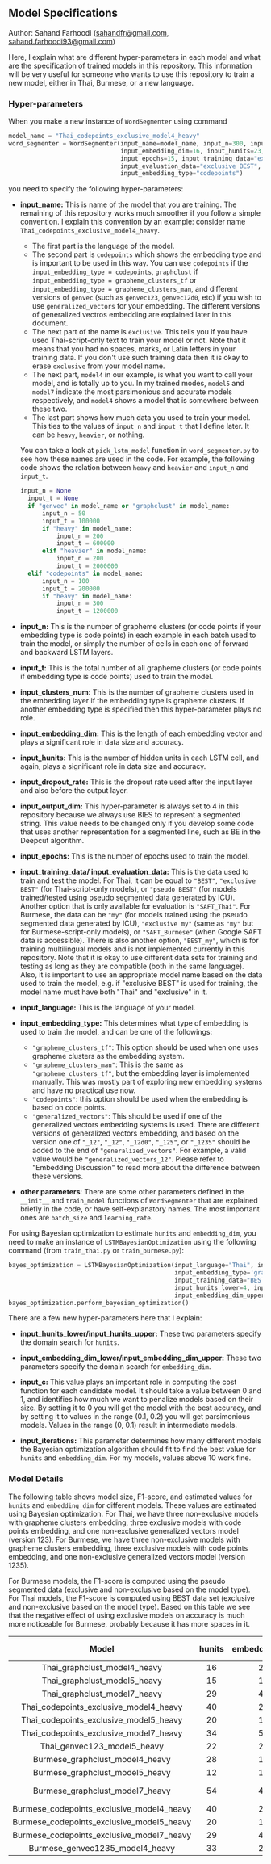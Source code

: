 ## Model Specifications

Author: Sahand Farhoodi (sahandfr@gmail.com, sahand.farhoodi93@gmail.com)

Here, I explain what are different hyper-parameters in each model and what are the specification of trained models in this repository. This information will be very useful for someone who wants to use this repository to train a new model, either in Thai, Burmese, or a new language.

### Hyper-parameters
When you make a new instance of `WordSegmenter` using command

``` python
model_name = "Thai_codepoints_exclusive_model4_heavy"
word_segmenter = WordSegmenter(input_name=model_name, input_n=300, input_t=1200000, input_clusters_num=350,
                               input_embedding_dim=16, input_hunits=23, input_dropout_rate=0.2, input_output_dim=4,
                               input_epochs=15, input_training_data="exclusive BEST",
                               input_evaluation_data="exclusive BEST", input_language="Thai",
                               input_embedding_type="codepoints")
```

you need to specify the following hyper-parameters:

* **input_name:** This is name of the model that you are training. The remaining of this repository works much smoother if you follow a simple convention. I explain this convention by an example: consider name `Thai_codepoints_exclusive_model4_heavy`. 

    * The first part is the language of the model. 
    * The second part is `codepoints` which shows the embedding type and is important to be used in this way. You can use `codepoints` if the `input_embedding_type = codepoints`, `graphclust` if `input_embedding_type = grapheme_clusters_tf` or `input_embedding_type = grapheme_clusters_man`, and different versions of `genvec` (such as `genvec123`, `genvec12d0`, etc) if you wish to use `generalized_vectors` for your embedding. The different versions of generalized vectros embedding are explained later in this document.
    * The next part of the name is `exclusive`. This tells you if you have used Thai-script-only text to train your model or not. Note that it means that you had no spaces, marks, or Latin letters in your training data. If you don't use such training data then it is okay to erase `exclusive` from your model name. 
    * The next part, `model4` in our example, is what you want to call your model, and is totally up to you. In my trained modes, `model5` and `model7` indicate the most parsimonious and accurate models respectively, and `model4` shows a model that is somewhere between these two. 
    * The last part shows how much data you used to train your model. This ties to the values of `input_n` and `input_t` that I define later. It can be `heavy`, `heavier`, or nothing. 
  
  You can take a look at `pick_lstm_model` function in `word_segmenter.py` to see how these names are used in the code. For example, the following code shows the relation between `heavy` and `heavier` and `input_n` and `input_t`.
  
  ```python
  input_n = None
    input_t = None
    if "genvec" in model_name or "graphclust" in model_name:
        input_n = 50
        input_t = 100000
        if "heavy" in model_name:
            input_n = 200
            input_t = 600000
        elif "heavier" in model_name:
            input_n = 200
            input_t = 2000000
    elif "codepoints" in model_name:
        input_n = 100
        input_t = 200000
        if "heavy" in model_name:
            input_n = 300
            input_t = 1200000
  ```

* **input_n:** This is the number of grapheme clusters (or code points if your embedding type is code points) in each example in each batch used to train the model, or simply the number of cells in each one of forward and backward LSTM layers. 

* **input_t:** This is the total number of all grapheme clusters (or code points if embedding type is code points) used to train the model.

* **input_clusters_num:** This is the number of grapheme clusters used in the embedding layer if the embedding type is grapheme clusters. If another embedding type is specified then this hyper-parameter plays no role.

* **input_embedding_dim:** This is the length of each embedding vector and plays a significant role in data size and accuracy.

* **input_hunits:** This is the number of hidden units in each LSTM cell, and again, plays a significant role in data size and accuracy.

* **input_dropout_rate:** This is the dropout rate used after the input layer and also before the output layer.

* **input_output_dim:** This hyper-parameter is always set to 4 in this repository because we always use BIES to represent a segmented string. This value needs to be changed only if you develop some code that uses another representation for a segmented line, such as BE in the Deepcut algorithm.

* **input_epochs:** This is the number of epochs used to train the model.

* **input_training_data/ input_evaluation_data:** This is the data used to train and test the model. For Thai, it can be equal to `"BEST"`, `"exclusive BEST"` (for Thai-script-only models), or `"pseudo BEST"` (for models trained/tested using pseudo segmented data generated by ICU). Another option that is only available for evaluation is `"SAFT_Thai"`. For Burmese, the data can be `"my"` (for models trained using the pseudo segmented data generated by ICU), `"exclusive my"` (same as `"my"` but for Burmese-script-only models), or `"SAFT_Burmese"` (when Google SAFT data is accessible). There is also another option, `"BEST_my"`, which is for training multilingual models and is not implemented currently in this repository. Note that it is okay to use different data sets for training and testing as long as they are compatible (both in the same language). Also, it is important to use an appropriate model name based on the data used to train the model, e.g. if "exclusive BEST" is used for training, the model name must have both "Thai" and "exclusive" in it.

* **input_language:** This is the language of your model.

* **input_embedding_type:** This determines what type of embedding is used to train the model, and can be one of the followings:
  * `"grapheme_clusters_tf"`: This option should be used when one uses grapheme clusters as the embedding system.
  * `"grapheme_clusters_man"`: This is the same as `"grapheme_clusters_tf"`, but the embedding layer is implemented manually. This was mostly part of exploring new embedding systems and have no practical use now.
  * `"codepoints"`: this option should be used when the embedding is based on code points.
  * `"generalized_vectors"`: This should be used if one of the generalized vectors embedding systems is used. There are different versions of generalized vectors embedding, and based on the version one of `"_12"`, `"_12"`, `"_12d0"`, `"_125"`, or `"_1235"` should be added to the end of `"generalized_vectors"`. For example, a valid value would be `"generalized_vectors_12"`. Please refer to "Embedding Discussion" to read more about the difference between these versions.

* **other parameters**: There are some other parameters defined in the `__init__` and `train_model` functions of `WordSegmenter` that are explained briefly in the code, or have self-explanatory names. The most important ones are `batch_size` and `learning_rate`.

For using Bayesian optimization to estimate `hunits` and `embedding_dim`, you need to make an instance of `LSTMBayesianOptimization` using the following command (from `train_thai.py` or `train_burmese.py`):
```python
bayes_optimization = LSTMBayesianOptimization(input_language="Thai", input_n=50, input_t=10000, input_epochs=3,
                                              input_embedding_type='grapheme_clusters_tf', input_clusters_num=350,
                                              input_training_data="BEST", input_evaluation_data="BEST",
                                              input_hunits_lower=4, input_hunits_upper=64, input_embedding_dim_lower=4,
                                              input_embedding_dim_upper=64, input_c=0.05, input_iterations=10)
bayes_optimization.perform_bayesian_optimization()
```
There are a few new hyper-parameters here that I explain:

* **input_hunits_lower/input_hunits_upper:** These two parameters specify the domain search for `hunits`.

* **input_embedding_dim_lower/input_embedding_dim_upper:** These two parameters specify the domain search for `embedding_dim`.

* **input_c:** This value plays an important role in computing the cost function for each candidate model. It should take a value between 0 and 1, and identifies how much we want to penalize models based on their size. By setting it to 0 you will get the model with the best accuracy, and by setting it to values in the range (0.1, 0.2) you will get parsimonious models. Values in the range (0, 0.1) result in intermediate models.

* **input_iterations:** This parameter determines how many different models the Bayesian optimization algorithm should fit to find the best value for `hunits` and `embedding_dim`. For my models, values above 10 work fine.

### Model Details
The following table shows model size, F1-score, and estimated values for `hunits` and `embedding_dim` for different models. These values are estimated using Bayesian optimization. For Thai, we have three non-exclusive models with grapheme clusters embedding, three exclusive models with code points embedding, and one non-exclusive generalized vectors model (version 123). For Burmese, we have three non-exclusive models with grapheme clusters embedding, three exclusive models with code points embedding, and one non-exclusive generalized vectors model (version 1235).

For Burmese models, the F1-score is computed using the pseudo segmented data (exclusive and non-exclusive based on the model type). For Thai models, the F1-score is computed using BEST data set (exclusive and non-exclusive based on the model type). Based on this table we see that the negative effect of using exclusive models on accuracy is much more noticeable for Burmese, probably because it has more spaces in it.


| Model | hunits | embedding_dim | F1-score | model size |
| :---: | :----:  | :---:  | :---: | :---: |
| Thai_graphclust_model4_heavy | 16 | 23 | 89.9 | 27 KB |
| Thai_graphclust_model5_heavy | 15 | 12 | 86.6 | 10 KB |
| Thai_graphclust_model7_heavy | 29 | 47 | 91.9 | 86 KB |
| Thai_codepoints_exclusive_model4_heavy | 40 | 27 | 90.1 | 36 KB |
| Thai_codepoints_exclusive_model5_heavy | 20 | 15 | 86.7 | 12 KB |
| Thai_codepoints_exclusive_model7_heavy | 34 | 58 | 91.3 | 93 KB |
| Thai_genvec123_model5_heavy | 22 | 20 | | 19 KB |
| Burmese_graphclust_model4_heavy | 28 | 14 | 92.9 | 30 KB |
| Burmese_graphclust_model5_heavy | 12 | 12 | 91.1 | 15 KB |
| Burmese_graphclust_model7_heavy | 54 | 44 | 94.9 | 125 KB |
| Burmese_codepoints_exclusive_model4_heavy | 40 | 27 | 85.7 | 45 KB |
| Burmese_codepoints_exclusive_model5_heavy | 20 | 15 | 82.3 | 17 KB |
| Burmese_codepoints_exclusive_model7_heavy | 29 | 47 | 87.8 | 70 KB |
| Burmese_genvec1235_model4_heavy | 33 | 20 | 90.3 | 29 KB |



